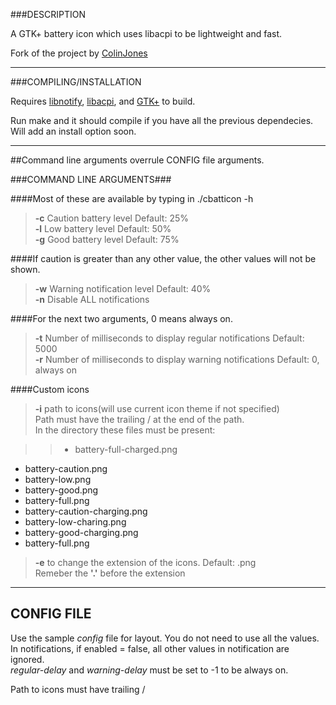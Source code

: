 ###DESCRIPTION

A GTK+ battery icon which uses libacpi to be lightweight and fast.

Fork of the project by [ColinJones][cj]

[cj]: https://github.com/ColinJones/cbatticon  

-----
###COMPILING/INSTALLATION

Requires [libnotify][ln], [libacpi][la], and [GTK+][gt] to build.

Run make and it should compile if you have all the previous dependecies.
Will add an install option soon.

[ln]: http://www.galago-project.org/downloads.php 
[la]: http://www.ngolde.de/libacpi.html
[gt]: http://www.gtk.org/download.html

---
##Command line arguments overrule CONFIG file arguments.

###COMMAND LINE ARGUMENTS###

####Most of these are available by typing in ./cbatticon -h
	
>**-c** Caution battery level Default: 25%  
>**-l** Low battery level 	 Default: 50%  
>**-g** Good battery level 	 Default: 75%  

####If caution is greater than any other value, the other values will not be shown.

>**-w** Warning notification level Default: 40%  
>**-n** Disable ALL notifications  

####For the next two arguments,  0 means always on.
>**-t** Number of milliseconds to display regular notifications    Default: 5000  
>**-r** Number of milliseconds to display warning notifications    Default: 0, always on  

####Custom icons  
>**-i** path to icons(will use current icon theme if not specified)  
> Path must have the trailing / at the end of the path.  
> In the directory these files must be present:  
	
>>+ battery-full-charged.png
+ battery-caution.png
+ battery-low.png
+ battery-good.png
+ battery-full.png
+ battery-caution-charging.png
+ battery-low-charing.png
+ battery-good-charging.png
+ battery-full.png

>**-e** to change the extension of the icons.     Default: .png  
>Remeber the **'.'** before the extension


---
CONFIG FILE
-----------
Use the sample *config* file for layout. You do not need to use all the values.  
In notifications, if enabled = false, all other values in notification are ignored.  
*regular-delay* and *warning-delay* must be set to -1 to be always on.

Path to icons must have trailing / 



